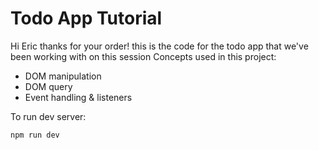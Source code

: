 # Todo App Tutorial
Hi Eric thanks for your order!
this is the code for the todo app that we've been working with on this session
Concepts used in this project:
- DOM manipulation
- DOM query
- Event handling & listeners

To run dev server:
```bash
npm run dev
```